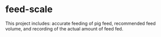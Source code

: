 # feed-scale
This project includes: accurate feeding of pig feed, recommended feed volume, and recording of the actual amount of feed fed.
